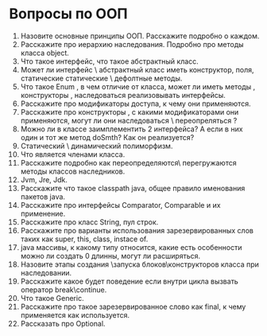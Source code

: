 # Вопросы по ООП

1. Назовите основные принципы ООП. Расскажите подробно о каждом.
2. Расскажите про иерархию наследования. Подробно про методы класса object.
3. Что такое интерфейс, что такое абстрактный класс.
4. Может ли интерфейс \ абстрактный класс иметь конструктор, поля, статические статические \ дефолтные методы.
5. Что такое Enum , в чем отличие от класса, может ли иметь методы , конструкторы , наследоваться реализовывать интерфейсы.
6. Расскажите про модификаторы доступа, к чему они применяются.
7. Расскажите про конструкторы , с какими модификаторами они применяются, могут ли они наследоваться \ переопреляться ?
8. Можно ли в классе заимплементить 2 интерфейса? А если в них один и тот же метод doSmth? Как он реализуется?
9. Статический \ динамический полиморфизм.
10. Что является членами класса.
11. Расскажите подробно как переопределяются\ перегружаются методы классов наследников.
12. Jvm, Jre, Jdk.
13. Расскажите что такое classpath java, общее правило именования пакетов java.
14. Расскажите про интерфейсы Comparator, Comparable и их применение.
15. Расскажите про класс String, пул строк.
16. Расскажите про варианты использования зарезервированных слов таких как super, this, class, instace of.
17. java массивы, к какому типу относится, какие есть особенности можно ли создать 0 длинны, могут ли расширяться.
18. Назовите этапы создания \запуска блоков\конструкторов класса при наследовании.
19. Расскажите какое будет поведение если внутри цикла вызвать оператор break\continue.
20. Что такое Generic.
21. Расскажите про такое зарезервированное слово как final, к чему применяется как используется.
22. Рассказать про Optional.